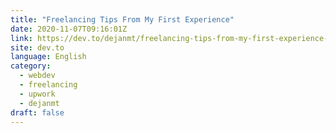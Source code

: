 ```yaml
---
title: "Freelancing Tips From My First Experience"
date: 2020-11-07T09:16:01Z
link: https://dev.to/dejanmt/freelancing-tips-from-my-first-experience-2en1?utm_medium=RSS&utm_source=news.12bit.vn
site: dev.to
language: English
category:
  - webdev
  - freelancing
  - upwork
  - dejanmt
draft: false
---
```

